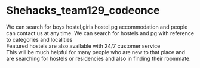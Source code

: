# Shehacks_team129_codeonce
We can search for boys hostel,girls hostel,pg accommodation and people can contact us at any time. 
We can search for hostels and pg with reference to categories and localities   
Featured hostels are also available with 24/7 customer service  
This will be much helpful for many people who are new to that place and are searching for hostels or residencies and also in finding their roommate. 
